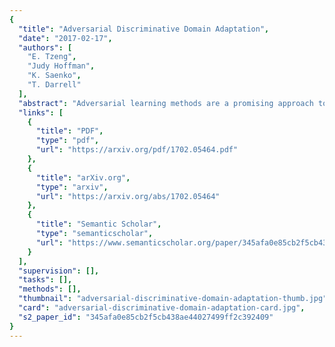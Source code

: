 ```yaml
---
{
  "title": "Adversarial Discriminative Domain Adaptation",
  "date": "2017-02-17",
  "authors": [
    "E. Tzeng",
    "Judy Hoffman",
    "K. Saenko",
    "T. Darrell"
  ],
  "abstract": "Adversarial learning methods are a promising approach to training robust deep networks, and can generate complex samples across diverse domains. They can also improve recognition despite the presence of domain shift or dataset bias: recent adversarial approaches to unsupervised domain adaptation reduce the difference between the training and test domain distributions and thus improve generalization performance. However, while generative adversarial networks (GANs) show compelling visualizations, they are not optimal on discriminative tasks and can be limited to smaller shifts. On the other hand, discriminative approaches can handle larger domain shifts, but impose tied weights on the model and do not exploit a GAN-based loss. In this work, we first outline a novel generalized framework for adversarial adaptation, which subsumes recent state-of-the-art approaches as special cases, and use this generalized view to better relate prior approaches. We then propose a previously unexplored instance of our general framework which combines discriminative modeling, untied weight sharing, and a GAN loss, which we call Adversarial Discriminative Domain Adaptation (ADDA). We show that ADDA is more effective yet considerably simpler than competing domain-adversarial methods, and demonstrate the promise of our approach by exceeding state-of-the-art unsupervised adaptation results on standard domain adaptation tasks as well as a difficult cross-modality object classification task.",
  "links": [
    {
      "title": "PDF",
      "type": "pdf",
      "url": "https://arxiv.org/pdf/1702.05464.pdf"
    },
    {
      "title": "arXiv.org",
      "type": "arxiv",
      "url": "https://arxiv.org/abs/1702.05464"
    },
    {
      "title": "Semantic Scholar",
      "type": "semanticscholar",
      "url": "https://www.semanticscholar.org/paper/345afa0e85cb2f5cb438ae44027499ff2c392409"
    }
  ],
  "supervision": [],
  "tasks": [],
  "methods": [],
  "thumbnail": "adversarial-discriminative-domain-adaptation-thumb.jpg",
  "card": "adversarial-discriminative-domain-adaptation-card.jpg",
  "s2_paper_id": "345afa0e85cb2f5cb438ae44027499ff2c392409"
}
---
```


